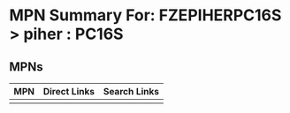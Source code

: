 



# MPN Summary For: FZEPIHERPC16S > piher : PC16S

## MPNs
  

|MPN|Direct Links|Search Links|
| :--- | :--- | :--- |
||||
